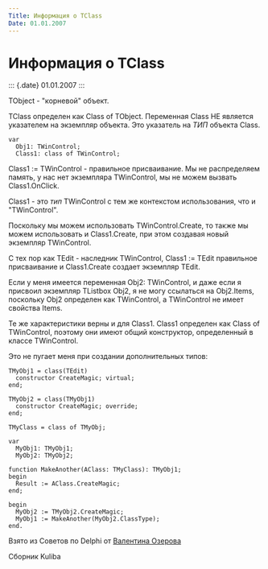 ```yaml
---
Title: Информация о TClass
Date: 01.01.2007
---
```



Информация о TClass
===================

::: {.date}
01.01.2007
:::

TObject - "корневой" объект.

TClass определен как Class of TObject. Переменная Class НЕ является
указателем на экземпляр объекта. Это указатель на *ТИП* объекта Class.

    var
      Obj1: TWinControl;
      Class1: class of TWinControl;

Class1 := TWinControl - правильное присваивание. Мы не распределяем
память, у нас нет экземпляра TWinControl, мы не можем вызвать
Class1.OnClick.

Class1 - это *тип* TWinControl с тем же контекстом использования, что
и "TWinControl".

Поскольку мы можем использовать TWinControl.Create, то также мы можем
использовать и Class1.Create, при этом создавая новый экземпляр
TWinControl.

С тех пор как TEdit - наследник TWinControl, Class1 := TEdit правильное
присваивание и Class1.Create создает экземпляр TEdit.

Если у меня имеется переменная Obj2: TWinControl, и даже если я присвоил
экземпляр TListbox Obj2, я не могу ссылаться на Obj2.Items, поскольку
Obj2 определен как TWinControl, а TWinControl не имеет свойства Items.

Те же характеристики верны и для Class1. Class1 определен как Class of
TWinControl, поэтому они имеют общий конструктор, определенный в классе
TWinControl.

Это не пугает меня при создании дополнительных типов:

    TMyObj1 = class(TEdit)
      constructor CreateMagic; virtual;
    end;
     
    TMyObj2 = class(TMyObj1)
      constructor CreateMagic; override;
    end;
     
    TMyClass = class of TMyObj;
     
    var
      MyObj1: TMyObj1;
      MyObj2: TMyObj2;
     
    function MakeAnother(AClass: TMyClass): TMyObj1;
    begin
      Result := AClass.CreateMagic;
    end;
     
    begin
      MyObj2 := TMyObj2.CreateMagic;
      MyObj1 := MakeAnother(MyObj2.ClassType);
    end.

Взято из Советов по Delphi от [Валентина Озерова](mailto:webmaster@webinspector.com)

Сборник Kuliba
